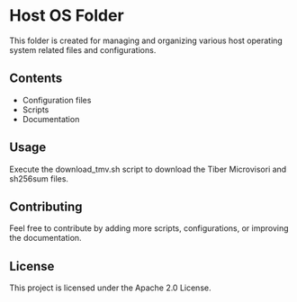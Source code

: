 # Host OS Folder

This folder is created for managing and organizing various host operating system related files and configurations.

## Contents

- Configuration files
- Scripts
- Documentation

## Usage
Execute the download_tmv.sh script to download the Tiber Microvisori and sh256sum files.

## Contributing

Feel free to contribute by adding more scripts, configurations, or improving the documentation.

## License

This project is licensed under the Apache 2.0 License.
